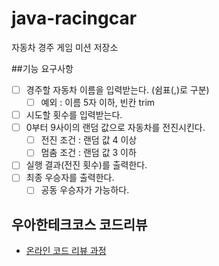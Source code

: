 # java-racingcar
자동차 경주 게임 미션 저장소

##기능 요구사항
  - [ ] 경주할 자동차 이름을 입력받는다. (쉼표(,)로 구분)
    - [ ] 예외 : 이름 5자 이하, 빈칸 trim
  - [ ] 시도할 횟수를 입력받는다.
  - [ ] 0부터 9사이의 랜덤 값으로 자동차를 전진시킨다.
    - [ ] 전진 조건 : 랜덤 값 4 이상
    - [ ] 멈춤 조건 : 랜덤 값 3 이하
  - [ ] 실행 결과(전진 횟수)를 출력한다.
  - [ ] 최종 우승자를 출력한다.
    - [ ] 공동 우승자가 가능하다.

## 우아한테크코스 코드리뷰
* [온라인 코드 리뷰 과정](https://github.com/woowacourse/woowacourse-docs/blob/master/maincourse/README.md)